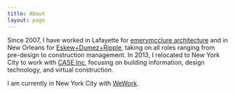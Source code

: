 ```yaml
---
title: About
layout: page
---
```

<p>Since 2007, I have worked in Lafayette for <a href="http://www.emerymcclure.com">emerymcclure architecture</a> and in New Orleans for <a href="http://www.eskewdumezripple.com">Eskew+Dumez+Ripple</a>, taking on all roles ranging from pre-design to construction management. In 2013, I relocated to New York City to work with <a href="https://www.linkedin.com/company/case-design-inc">CASE Inc</a>, focusing on building information, design technology, and virtual construction.</p>

<p>I am currently in New York City with <a href="https://www.wework.com">WeWork</a>.</p>
